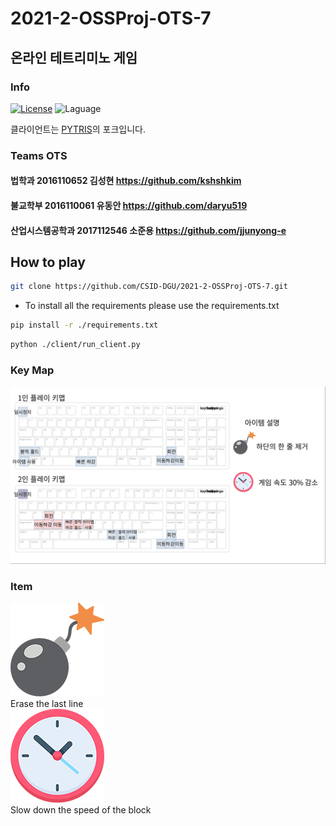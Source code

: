 # 2021-2-OSSProj-OTS-7
## 온라인 테트리미노 게임
### Info
[![License](https://img.shields.io/badge/license-MIT-green.svg)](https://www.olis.or.kr/license/Detailselect.do?lId=1006)
![Laguage](https://img.shields.io/badge/python-3.9.7-blue.svg)

클라이언트는 [PYTRIS](https://github.com/injekim/PYTRIS)의 포크입니다.

### Teams OTS
#### 법학과 2016110652 김성현 https://github.com/kshshkim
#### 불교학부 2016110061 유동안 https://github.com/daryu519
#### 산업시스템공학과 2017112546 소준용 https://github.com/jjunyong-e



## How to play
 

```bash
git clone https://github.com/CSID-DGU/2021-2-OSSProj-OTS-7.git
```
- To install all the requirements please use the requirements.txt
```bash
pip install -r ./requirements.txt
```
```bash
python ./client/run_client.py  
```

### Key Map
![](client/assets/img/help.png)

### Item
![](client/assets/img/bomb.png) 
<br>
Erase the last line
<br>
![](client/assets/img/clock.png)
<br>
Slow down the speed of the block
</br>
